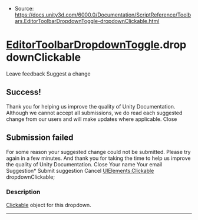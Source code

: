 * Source: https://docs.unity3d.com/6000.0/Documentation/ScriptReference/Toolbars.EditorToolbarDropdownToggle-dropdownClickable.html

#  [EditorToolbarDropdownToggle](https://docs.unity3d.com/6000.0/Documentation/ScriptReference/Toolbars.EditorToolbarDropdownToggle.html).dropdownClickable
Leave feedback
Suggest a change
## Success!
Thank you for helping us improve the quality of Unity Documentation. Although we cannot accept all submissions, we do read each suggested change from our users and will make updates where applicable.
Close
## Submission failed
For some reason your suggested change could not be submitted. Please <a>try again</a> in a few minutes. And thank you for taking the time to help us improve the quality of Unity Documentation.
Close
Your name Your email Suggestion* Submit suggestion
Cancel
[UIElements.Clickable](https://docs.unity3d.com/6000.0/Documentation/ScriptReference/UIElements.Clickable.html) dropdownClickable; 
### Description
[Clickable](https://docs.unity3d.com/6000.0/Documentation/ScriptReference/UIElements.Clickable.html) object for this dropdown.
* * *

